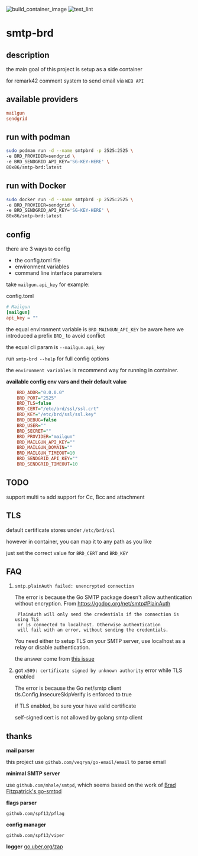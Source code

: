 ![build_container_image](https://github.com/ttys3/smtp-brd/workflows/build_container_image/badge.svg?branch=ctr)
![test_lint](https://github.com/ttys3/smtp-brd/workflows/test_lint/badge.svg?branch=master)

# smtp-brd

## description

the main goal of this project is setup as a side container

for remark42 comment system to send email via `WEB API`

## available providers

```ini
mailgun
sendgrid
```

## run with podman

```bash
sudo podman run -d --name smtpbrd -p 2525:2525 \
-e BRD_PROVIDER=sendgrid \
-e BRD_SENDGRID_API_KEY='SG-KEY-HERE' \
80x86/smtp-brd:latest
```

## run with Docker

```bash
sudo docker run -d --name smtpbrd -p 2525:2525 \
-e BRD_PROVIDER=sendgrid \
-e BRD_SENDGRID_API_KEY='SG-KEY-HERE' \
80x86/smtp-brd:latest
```

## config

there are 3 ways to config

- the config.toml file
- environment variables
- command line interface parameters

take `mailgun.api_key` for example:

config.toml

```toml
# Mailgun
[mailgun]
api_key = ""
```

the equal environment variable is `BRD_MAINGUN_API_KEY`
be aware here we introduced a prefix `BRD_` to avoid conflict

the equal cli param is `--mailgun.api_key`

run `smtp-brd --help` for full config options

the `environment variables` is recommend way for running in container.

**available config env vars and their default value**

```ini
    BRD_ADDR="0.0.0.0"
    BRD_PORT="2525"
    BRD_TLS=false
    BRD_CERT="/etc/brd/ssl/ssl.crt"
    BRD_KEY="/etc/brd/ssl/ssl.key"
    BRD_DEBUG=false
    BRD_USER=""
    BRD_SECRET=""
    BRD_PROVIDER="mailgun"
    BRD_MAILGUN_API_KEY=""
    BRD_MAILGUN_DOMAIN=""
    BRD_MAILGUN_TIMEOUT=10
    BRD_SENDGRID_API_KEY=""
    BRD_SENDGRID_TIMEOUT=10
```

## TODO

support multi `to`
add support for Cc, Bcc and attachment

## TLS

default certificate stores under `/etc/brd/ssl`

however in container, you can map it to any path as you like

just set the correct value for `BRD_CERT` and `BRD_KEY`

## FAQ

1. `smtp.plainAuth failed: unencrypted connection`

    The error is because the Go SMTP package doesn't allow authentication without encryption.
    From <https://godoc.org/net/smtp#PlainAuth>

        PlainAuth will only send the credentials if the connection is using TLS 
        or is connected to localhost. Otherwise authentication 
        will fail with an error, without sending the credentials.

    You need either to setup TLS on your SMTP server,
    use localhost as a relay or disable authentication.

    the answer come from  [this issue](https://github.com/prometheus/alertmanager/issues/1358#issuecomment-386209698)

2. got `x509: certificate signed by unknown authority` error while TLS enabled

    The error is because the Go net/smtp client tls.Config.InsecureSkipVerify is enforced to true

    if TLS enabled, be sure your have valid certificate

    self-signed cert is not allowed by golang smtp client

## thanks

**mail parser**

this project use `github.com/veqryn/go-email/email` to parse email

**minimal SMTP server**

use `github.com/mhale/smtpd`, which seems based on the work of [Brad Fitzpatrick's go-smtpd](https://github.com/bradfitz/go-smtpd)

**flags parser**

`github.com/spf13/pflag`

**config manager**

`github.com/spf13/viper`

**logger**
[go.uber.org/zap](https://github.com/uber-go/zap)
